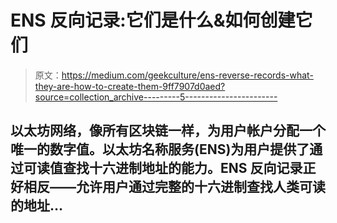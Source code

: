 # ENS 反向记录:它们是什么&如何创建它们

> 原文：<https://medium.com/geekculture/ens-reverse-records-what-they-are-how-to-create-them-9ff7907d0aed?source=collection_archive---------5----------------------->

## 以太坊网络，像所有区块链一样，为用户帐户分配一个唯一的数字值。以太坊名称服务(ENS)为用户提供了通过可读值查找十六进制地址的能力。ENS 反向记录正好相反——允许用户通过完整的十六进制查找人类可读的地址…